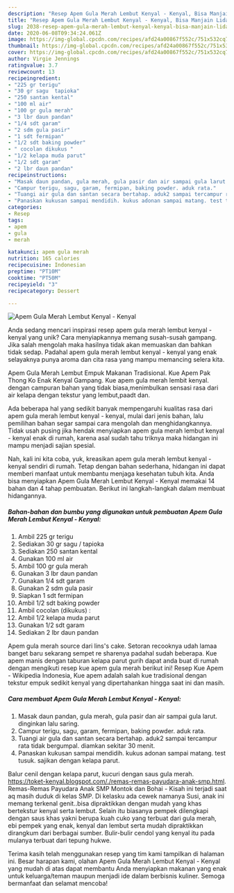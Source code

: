 ```yaml
---
description: "Resep Apem Gula Merah Lembut Kenyal - Kenyal, Bisa Manjain Lidah"
title: "Resep Apem Gula Merah Lembut Kenyal - Kenyal, Bisa Manjain Lidah"
slug: 2038-resep-apem-gula-merah-lembut-kenyal-kenyal-bisa-manjain-lidah
date: 2020-06-08T09:34:24.061Z
image: https://img-global.cpcdn.com/recipes/afd24a00867f552c/751x532cq70/apem-gula-merah-lembut-kenyal-kenyal-foto-resep-utama.jpg
thumbnail: https://img-global.cpcdn.com/recipes/afd24a00867f552c/751x532cq70/apem-gula-merah-lembut-kenyal-kenyal-foto-resep-utama.jpg
cover: https://img-global.cpcdn.com/recipes/afd24a00867f552c/751x532cq70/apem-gula-merah-lembut-kenyal-kenyal-foto-resep-utama.jpg
author: Virgie Jennings
ratingvalue: 3.7
reviewcount: 13
recipeingredient:
- "225 gr terigu"
- "30 gr sagu  tapioka"
- "250 santan kental"
- "100 ml air"
- "100 gr gula merah"
- "3 lbr daun pandan"
- "1/4 sdt garam"
- "2 sdm gula pasir"
- "1 sdt fermipan"
- "1/2 sdt baking powder"
- " cocolan dikukus "
- "1/2 kelapa muda parut"
- "1/2 sdt garam"
- "2 lbr daun pandan"
recipeinstructions:
- "Masak daun pandan, gula merah, gula pasir dan air sampai gula larut. dinginkan lalu saring."
- "Campur terigu, sagu, garam, fermipan, baking powder. aduk rata."
- "Tuangi air gula dan santan secara bertahap. aduk2 sampai tercampur rata tidak bergumpal. diamkan sekitar 30 menit."
- "Panaskan kukusan sampai mendidih. kukus adonan sampai matang. test tusuk. sajikan dengan kelapa parut."
categories:
- Resep
tags:
- apem
- gula
- merah

katakunci: apem gula merah 
nutrition: 165 calories
recipecuisine: Indonesian
preptime: "PT10M"
cooktime: "PT50M"
recipeyield: "3"
recipecategory: Dessert

---
```



![Apem Gula Merah Lembut Kenyal - Kenyal](https://img-global.cpcdn.com/recipes/afd24a00867f552c/751x532cq70/apem-gula-merah-lembut-kenyal-kenyal-foto-resep-utama.jpg)

Anda sedang mencari inspirasi resep apem gula merah lembut kenyal - kenyal yang unik? Cara menyiapkannya memang susah-susah gampang. Jika salah mengolah maka hasilnya tidak akan memuaskan dan bahkan tidak sedap. Padahal apem gula merah lembut kenyal - kenyal yang enak selayaknya punya aroma dan cita rasa yang mampu memancing selera kita.

Apem Gula Merah Lembut Empuk Makanan Tradisional. Kue Apem Pak Thong Ko Enak Kenyal Gampang. Kue apem gula merah lembit kenyal. dengan campuran bahan yang tidak biasa,menimbulkan sensasi rasa dari air kelapa dengan tekstur yang lembut,paadt dan.

Ada beberapa hal yang sedikit banyak mempengaruhi kualitas rasa dari apem gula merah lembut kenyal - kenyal, mulai dari jenis bahan, lalu pemilihan bahan segar sampai cara mengolah dan menghidangkannya. Tidak usah pusing jika hendak menyiapkan apem gula merah lembut kenyal - kenyal enak di rumah, karena asal sudah tahu triknya maka hidangan ini mampu menjadi sajian spesial.


Nah, kali ini kita coba, yuk, kreasikan apem gula merah lembut kenyal - kenyal sendiri di rumah. Tetap dengan bahan sederhana, hidangan ini dapat memberi manfaat untuk membantu menjaga kesehatan tubuh kita. Anda bisa menyiapkan Apem Gula Merah Lembut Kenyal - Kenyal memakai 14 bahan dan 4 tahap pembuatan. Berikut ini langkah-langkah dalam membuat hidangannya.

<!--inarticleads1-->

##### Bahan-bahan dan bumbu yang digunakan untuk pembuatan Apem Gula Merah Lembut Kenyal - Kenyal:

1. Ambil 225 gr terigu
1. Sediakan 30 gr sagu / tapioka
1. Sediakan 250 santan kental
1. Gunakan 100 ml air
1. Ambil 100 gr gula merah
1. Gunakan 3 lbr daun pandan
1. Gunakan 1/4 sdt garam
1. Gunakan 2 sdm gula pasir
1. Siapkan 1 sdt fermipan
1. Ambil 1/2 sdt baking powder
1. Ambil  cocolan (dikukus) :
1. Ambil 1/2 kelapa muda parut
1. Gunakan 1/2 sdt garam
1. Sediakan 2 lbr daun pandan


Apem gula merah source dari lins&#39;s cake. Setoran recooknya udah lamaa banget baru sekarang sempet re sharenya padahal sudah beberapa. Kue apem manis dengan taburan kelapa parut gurih dapat anda buat di rumah dengan mengikuti resep kue apem gula merah berikut ini! Resep Kue Apem - Wikipedia Indonesia, Kue apem adalah salah kue tradisional dengan tekstur empuk sedikit kenyal yang dipertahankan hingga saat ini dan masih. 

<!--inarticleads2-->

##### Cara membuat Apem Gula Merah Lembut Kenyal - Kenyal:

1. Masak daun pandan, gula merah, gula pasir dan air sampai gula larut. dinginkan lalu saring.
1. Campur terigu, sagu, garam, fermipan, baking powder. aduk rata.
1. Tuangi air gula dan santan secara bertahap. aduk2 sampai tercampur rata tidak bergumpal. diamkan sekitar 30 menit.
1. Panaskan kukusan sampai mendidih. kukus adonan sampai matang. test tusuk. sajikan dengan kelapa parut.


Balur cenil dengan kelapa parut, kucuri dengan saus gula merah. https://toket-kenyal.blogspot.com/./remas-remas-payudara-anak-smp.html. Remas-Remas Payudara Anak SMP Montok dan Bohai - Kisah ini terjadi saat aq masih duduk di kelas SMP. Di kelasku ada cewek namanya Susi, anak ini memang terkenal genit..bisa dipraktikkan dengan mudah yang khas bertekstur kenyal serta lembut. Selain itu biasanya pempek dilengkapi dengan saus khas yakni berupa kuah cuko yang terbuat dari gula merah, ebi pempek yang enak, kenyal dan lembut serta mudah dipraktikkan dirangkum dari berbagai sumber. Bulir-bulir cendol yang kenyal itu pada mulanya terbuat dari tepung hukwe. 

Terima kasih telah menggunakan resep yang tim kami tampilkan di halaman ini. Besar harapan kami, olahan Apem Gula Merah Lembut Kenyal - Kenyal yang mudah di atas dapat membantu Anda menyiapkan makanan yang enak untuk keluarga/teman maupun menjadi ide dalam berbisnis kuliner. Semoga bermanfaat dan selamat mencoba!
